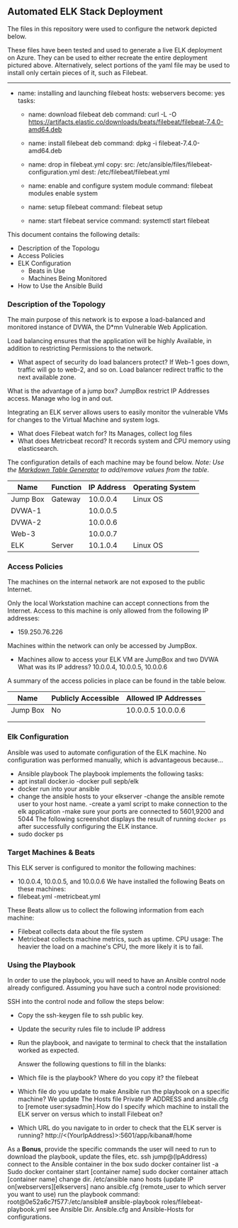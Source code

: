 ## Automated ELK Stack Deployment

The files in this repository were used to configure the network depicted below.



These files have been tested and used to generate a live ELK deployment on Azure. They can be used to either recreate the entire deployment pictured above. Alternatively, select portions of the yaml file may be used to install only certain pieces of it, such as Filebeat.

  ---
- name: installing and launching filebeat
  hosts: webservers
  become: yes
  tasks:

  - name: download filebeat deb
    command: curl -L -O https://artifacts.elastic.co/downloads/beats/filebeat/filebeat-7.4.0-amd64.deb


  - name: install filebeat deb
    command: dpkg -i filebeat-7.4.0-amd64.deb

  - name: drop in filebeat.yml
    copy:
      src: /etc/ansible/files/filebeat-configuration.yml
      dest: /etc/filebeat/filebeat.yml

  - name: enable and configure system module
    command: filebeat modules enable system

  - name: setup filebeat
    command: filebeat setup

  - name: start filebeat service
    command: systemctl start filebeat



This document contains the following details:
- Description of the Topologu
- Access Policies
- ELK Configuration
  - Beats in Use
  - Machines Being Monitored
- How to Use the Ansible Build


### Description of the Topology

The main purpose of this network is to expose a load-balanced and monitored instance of DVWA, the D*mn Vulnerable Web Application.

Load balancing ensures that the application will be highly Available, in addition to restricting Permissions to the network.
-  What aspect of security do load balancers protect? If Web-1 goes down, traffic will go to web-2, and so on. Load balancer redirect traffic to the next available zone.

 What is the advantage of a jump box? JumpBox restrict IP Addresses access. Manage who log in and out.

Integrating an ELK server allows users to easily monitor the vulnerable VMs for changes to the Virtual Machine and system  logs.
- What does Filebeat watch for? Its Manages, collect log files
-  What does Metricbeat record? It records system and CPU memory using elasticsearch.

The configuration details of each machine may be found below.
_Note: Use the [Markdown Table Generator](http://www.tablesgenerator.com/markdown_tables) to add/remove values from the table_.

| Name     | Function | IP Address | Operating System |
|----------|----------|------------|------------------|
| Jump Box | Gateway  | 10.0.0.4   | Linux OS         |
| DVWA-1   |          | 10.0.0.5   |                  |                              
| DVWA-2   |          | 10.0.0.6   |                  |
| Web-3    |          | 10.0.0.7   |                  |                             
| ELK      |Server    | 10.1.0.4   | Linux OS         |

### Access Policies

The machines on the internal network are not exposed to the public Internet. 

Only the local Workstation machine can accept connections from the Internet. Access to this machine is only allowed from the following IP addresses:
- 159.250.76.226

Machines within the network can only be accessed by JumpBox.
- Machines allow to access your ELK VM are JumpBox and two DVWA 
What was its IP address? 10.0.0.4, 10.0.0.5, 10.0.0.6

A summary of the access policies in place can be found in the table below.

| Name     | Publicly Accessible | Allowed IP Addresses |
|----------|---------------------|----------------------|
| Jump Box | No                  | 10.0.0.5 10.0.0.6    |
|          |                     |                      |
|          |                     |                      |

### Elk Configuration

Ansible was used to automate configuration of the ELK machine. No configuration was performed manually, which is advantageous because...
- Ansible playbook 
The playbook implements the following tasks:
- apt install docker.io
-docker pull sepb/elk
- docker run into your ansible
- change the ansible hosts to your elkserver
-change the ansible remote user to your host name.
-create a yaml script to make connection to the elk application
-make sure your ports are connected to 5601,9200 and 5044
The following screenshot displays the result of running `docker ps` after successfully configuring the ELK instance.
- sudo docker ps



### Target Machines & Beats
This ELK server is configured to monitor the following machines:
- 10.0.0.4, 10.0.0.5, and 10.0.0.6
We have installed the following Beats on these machines:
- filebeat.yml  -metricbeat.yml

These Beats allow us to collect the following information from each machine:
- Filebeat collects data about the file system
- Metricbeat collects machine metrics, such as uptime.
CPU usage: The heavier the load on a machine's CPU, the more likely it is to fail.
### Using the Playbook
In order to use the playbook, you will need to have an Ansible control node already configured. Assuming you have such a control node provisioned: 

SSH into the control node and follow the steps below:
- Copy the ssh-keygen file to ssh public key.
- Update the security rules file to include IP address
- Run the playbook, and navigate to terminal to check that the installation worked as expected.

  Answer the following questions to fill in the blanks:
- Which file is the playbook? Where do you copy it? the filebeat 
- Which file do you update to make Ansible run the playbook on a specific machine? We update The Hosts file Private IP ADDRESS and ansible.cfg to [remote user:sysadmin].How do I specify which machine to install the ELK server on versus which to install Filebeat on?
- Which URL do you navigate to in order to check that the ELK server is running? http://<(YourIpAddress)>:5601/app/kibana#/home

As a **Bonus**, provide the specific commands the user will need to run to download the playbook, update the files, etc.
ssh jump@(IpAddress)
connect to the Ansible container in the box
sudo docker container list -a
Sudo docker container start [container name]
sudo docker container attach [container name]
change dir. /etc/ansible
nano hosts (update IP on[webservers][elkservers]
nano ansible.cfg (remote_user to which server you want to use)
run the playbook command: root@0e52a6c7f577:/etc/ansible# ansible-playbook roles/filebeat-playbook.yml
see Ansible Dir. Ansible.cfg and Ansible-Hosts for configurations.
